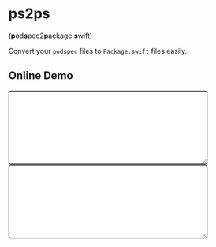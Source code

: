 # ps2ps

(**p**od**s**pec2**p**ackage.**s**wift)

Convert your `podspec` files to `Package.swift` files easily.

## Online Demo
<style>
*{box-sizing:border-box;}
textarea{width:100%;height:150px;min-height:100px;max-height:200px;resize:vertical;border-radius:5px;outline:none;font-size:1em;border:2px solid #626262;padding:10px 15px;}
textarea:focus{border-color:#007AFF}
</style>
<script src="ps2ps.js"></script>
<textarea name="" id="" oninput="runit(this.value)" cols="30" rows="10"></textarea>
<textarea name="" id="o" cols="30" rows="10"></textarea>
<script>
function runit(text) {
var res = convertPodspecToPackage(text)
if (!res) res = "Invalid podspec! Please try again..."
document.getElementById('o').value=res
}
</script>
